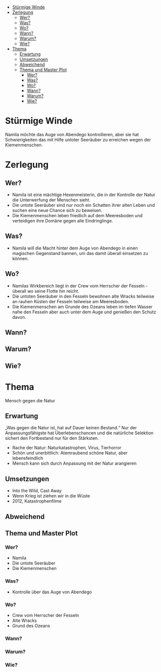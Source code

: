 <!-- TOC -->

- [Stürmige Winde](#st%C3%BCrmige-winde)
- [Zerlegung](#zerlegung)
  - [Wer?](#wer)
  - [Was?](#was)
  - [Wo?](#wo)
  - [Wann?](#wann)
  - [Warum?](#warum)
  - [Wie?](#wie)
- [Thema](#thema)
  - [Erwartung](#erwartung)
  - [Umsetzungen](#umsetzungen)
  - [Abweichend](#abweichend)
  - [Thema und Master Plot](#thema-und-master-plot)
    - [Wer?](#wer-1)
    - [Was?](#was-1)
    - [Wo?](#wo-1)
    - [Wann?](#wann-1)
    - [Warum?](#warum-1)
    - [Wie?](#wie-1)

<!-- /TOC -->

# Stürmige Winde

Namila möchte das Auge von Abendego kontrollieren,
aber sie hat Schwierigkeiten das mit Hilfe untoter Seeräuber zu erreichen
wegen der Kiemenmenschen.

# Zerlegung
## Wer?
* Namila ist eine mächtige Hexenmeisterin, die in der Kontrolle der
Natur die Unterwerfung der Menschen sieht.
* Die untote Seeräuber sind nur noch ein Schatten ihrer alten Leben und
suchen eine neue Chance sich zu beweisen.
* Die Kiemenmenschen leben friedlich auf dem Meeresboden und verteidigen
ihre Domäne gegen alle Eindringlinge.

## Was?
* Namila will die Macht hinter dem Auge von Abendego in einen magischen Gegenstand bannen,
um das damit überall einsetzen zu können.

## Wo?
* Namilas Wirkbereich liegt in der Crew vom Herrscher der Fesseln -
überall wo seine Flotte hin reicht.
* Die untoten Seeräuber in den Fesseln bewohnen alte Wracks teilweise an
rauhen Küsten der Fesseln teilweise am Meeresboden.
* Die Kiemenmenschen am Grunde des Ozeans leben im tiefen Wasser nahe den
Fesseln aber auch unter dem Auge und genießen den Schutz davon.

## Wann?

## Warum?

## Wie?

# Thema
Mensch gegen die Natur

## Erwartung
„Was gegen die Natur ist, hat auf Dauer keinen Bestand.“
Nur der Anpassungsfähigste hat Überlebenschancen und die natürliche Selektion
sichert den Fortbestand nur für den Stärksten.
* Rache der Natur: Naturkatastrophen, Virus, Tierhorror
* Schön und unerbittlich: Atemraubend schöne Natur, aber lebensfeindlich
* Mensch kann sich durch Anpassung mit der Natur arangieren

## Umsetzungen
* Into the Wild, Cast Away
* Wenn Krieg ist ziehen wir in die Wüste
* 2012, Katastrophenfilme

## Abweichend

## Thema und Master Plot
### Wer?
* Namila
* Die untote Seeräuber
* Die Kiemenmenschen

### Was?
* Kontrolle über das Auge von Abendego

### Wo?
* Crew vom Herrscher der Fesseln
* Alte Wracks
* Grund des Ozeans

### Wann?

### Warum?

### Wie?
